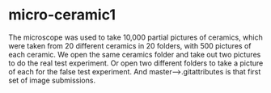 # micro-ceramic1
The microscope was used to take 10,000 partial pictures of ceramics, which were taken from 20 different ceramics in 20 folders, with 500 pictures of each ceramic. We open the same ceramics folder and take out two pictures to do the real test experiment. Or open two different folders to take a picture of each for the false test experiment. And master-->.gitattributes is that first set of image submissions.
